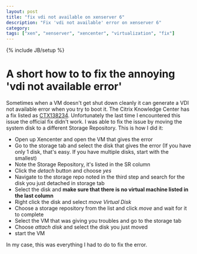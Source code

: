 ```yaml
---
layout: post
title: "fix vdi not available on xenserver 6"
description: "Fix 'vdi not available' error on xenserver 6"
category: 
tags: ["xen", "xenserver", "xencenter", "virtualization", "fix"]
---
```

{% include JB/setup %}


# A short how to to fix the annoying 'vdi not available error'
Sometimes when a VM doesn't get shut down cleanly it can generate a VDI not available error when you try to boot it. The Citrix Knowledge Center has a fix listed as [CTX138234](http://support.citrix.com/article/CTX138234). Unfortunately the last time I encountered this issue the official fix didn't work. I was able to fix the issue by moving the system disk to a different Storage Repository. This is how I did it:  

- Open up Xencenter and open the VM that gives the error
- Go to the storage tab and select the disk that gives the error (If you have only 1 disk, that's easy. If you have multiple disks, start with the smallest)
- Note the Storage Repository, it's listed in the SR column
- Click the _detach_ button and choose _yes_ 
- Navigate to the storage repo noted in the third step and search for the disk you just detached in storage tab
- Select the disk and __make sure that there is no virtual machine listed in the last column__
- Right click the disk and select _move Virtual Disk_
- Choose a storage repository from the list and click _move_ and wait for it to complete
- Select the VM that was giving you troubles and go to the storage tab
- Choose _attach disk_ and select the disk you just moved
- start the VM

In my case, this was everything I had to do to fix the error.
